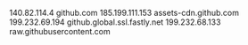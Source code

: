 140.82.114.4 github.com
185.199.111.153 assets-cdn.github.com
199.232.69.194 github.global.ssl.fastly.net
199.232.68.133 raw.githubusercontent.com
